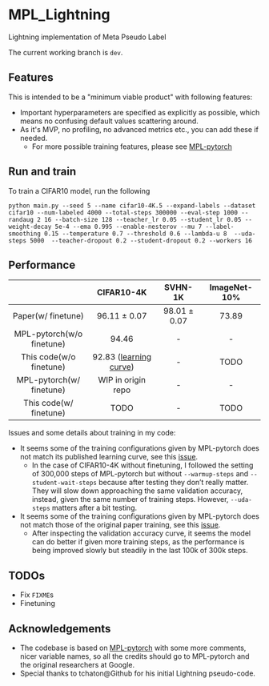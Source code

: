 # MPL_Lightning
Lightning implementation of Meta Pseudo Label

The current working branch is `dev`.

## Features
This is intended to be a "minimum viable product" with following features:
* Important hyperparameters are specified as explicitly as possible, which means no confusing default values scattering around.
* As it's MVP, no profiling, no advanced metrics etc., you can add these if needed.
    * For more possible training features, please see [MPL-pytorch](https://github.com/kekmodel/MPL-pytorch)

## Run and train
To train a CIFAR10 model, run the following
```shell
python main.py --seed 5 --name cifar10-4K.5 --expand-labels --dataset cifar10 --num-labeled 4000 --total-steps 300000 --eval-step 1000 --randaug 2 16 --batch-size 128 --teacher_lr 0.05 --student_lr 0.05 --weight-decay 5e-4 --ema 0.995 --enable-nesterov --mu 7 --label-smoothing 0.15 --temperature 0.7 --threshold 0.6 --lambda-u 8  --uda-steps 5000  --teacher-dropout 0.2 --student-dropout 0.2 --workers 16
```

## Performance

|                           |                          CIFAR10-4K                          |   SVHN-1K    | ImageNet-10% |
| :-----------------------: | :----------------------------------------------------------: | :----------: | :----------: |
|    Paper(w/ finetune)     |                         96.11 ± 0.07                         | 98.01 ± 0.07 |    73.89     |
| MPL-pytorch(w/o finetune) |                            94.46                             |      -       |      -       |
|  This code(w/o finetune)  | 92.83 ([learning curve](https://tensorboard.dev/experiment/EMgIOVOjQzSJkmwTApnu6w/#scalars)) |      -       |     TODO     |
| MPL-pytorch(w/ finetune)  |                      WIP in origin repo                      |      -       |      -       |
|  This code(w/ finetune)   |                             TODO                             |      -       |     TODO     |

Issues and some details about training in my code:

* It seems some of the training configurations given by MPL-pytorch does not match its published learning curve, see this [issue](https://github.com/kekmodel/MPL-pytorch/issues/20).
  * In the case of CIFAR10-4K without finetuning, I followed the setting of 300,000 steps of MPL-pytorch but without `--warmup-steps` and `--student-wait-steps` because after testing they don’t really matter. They will slow down approaching the same validation accuracy, instead, given the same number of training steps. However, `--uda-steps` matters after a bit testing.
* It seems some of the training configurations given by MPL-pytorch does not match those of the original paper training, see this [issue](https://github.com/kekmodel/MPL-pytorch/issues/15).
  * After inspecting the validation accuracy curve, it seems the model can do better if given more training steps, as the performance is being improved slowly but steadily in the last 100k of 300k steps.

## TODOs

* Fix `FIXME`s
* Finetuning

## Acknowledgements
* The codebase is based on [MPL-pytorch](https://github.com/kekmodel/MPL-pytorch) with some more comments, nicer variable names, so all the credits should go to MPL-pytorch and the original researchers at Google.
* Special thanks to tchaton@Github for his initial Lightning pseudo-code.